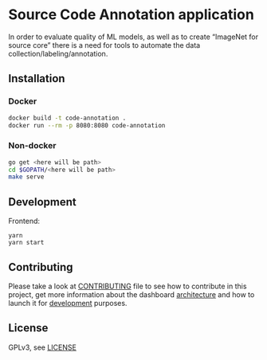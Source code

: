 # Source Code Annotation application

In order to evaluate quality of ML models, as well as to create “ImageNet for source core” there is a need for tools to automate the data collection/labeling/annotation.

## Installation

### Docker

```bash
docker build -t code-annotation .
docker run --rm -p 8080:8080 code-annotation
```

### Non-docker

```bash
go get <here will be path>
cd $GOPATH/<here will be path>
make serve
```

## Development

Frontend:

```
yarn
yarn start
```

## Contributing

Please take a look at [CONTRIBUTING](CONTRIBUTING.md) file to see how to contribute in this project, get more information about the dashboard [architecture](CONTRIBUTING.md#Architecture) and how to launch it for [development](CONTRIBUTING.md#Development) purposes.

## License

GPLv3, see [LICENSE](LICENSE)

